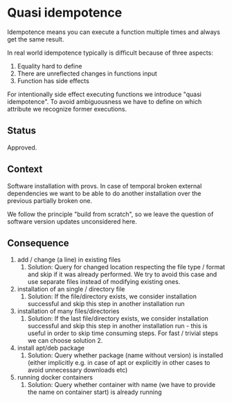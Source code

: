 # Quasi idempotence

Idempotence means you can execute a function multiple times and always get the same result.

In real world idempotence typically is difficult because of three aspects:

1. Equality hard to define
2. There are unreflected changes in functions input
3. Function has side effects

For intentionally side effect executing functions we introduce "quasi idempotence". To avoid ambiguousness we have to define on which attribute we recognize former executions.

## Status

Approved.

## Context

Software installation with provs. In case of temporal broken external dependencies we want to be able to do another installation over the previous partially broken one.

We follow the principle "build from scratch", so we leave the question of software version updates unconsidered here.

## Consequence

1. add / change (a line) in existing files
   1. Solution: Query for changed location respecting the file type / format and skip if it was already performed. We try to avoid this case and use separate files instead of modifying existing ones.
2. installation of an single / directory file
   1. Solution: If the file/directory exists, we consider installation successful and skip this step in another installation run
3. installation of many files/directories
   1. Solution: If the last file/directory exists, we consider installation successful and skip this step in another installation run - this is useful in order to skip time consuming steps. For fast / trivial steps we can choose solution 2.
4. install apt/deb package
   1. Solution: Query whether package (name without version) is installed (either implicitly e.g. in case of apt or explicitly in other cases to avoid unnecessary downloads etc)
5. running docker containers
   1. Solution: Query whether  container with name (we have to provide the name on container start) is already running
